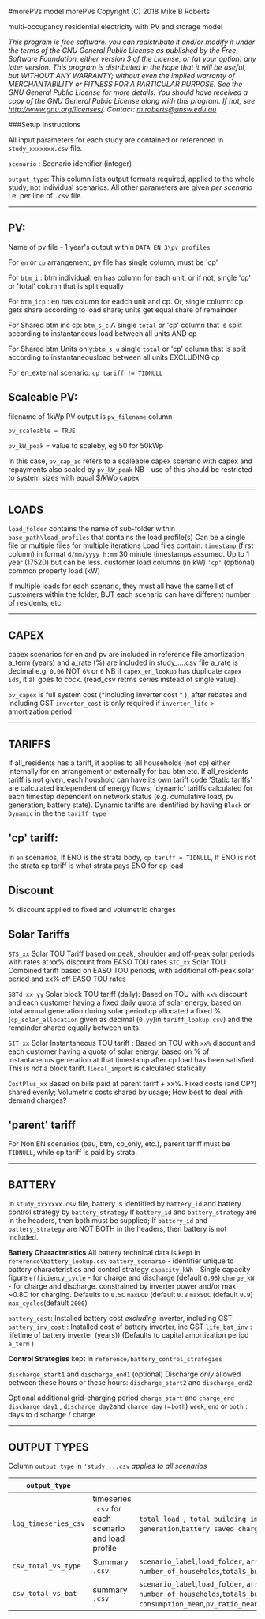 #morePVs model
morePVs Copyright (C) 2018 Mike B Roberts

multi-occupancy residential electricity with PV and storage model
 
*This program is free software: you can redistribute it and/or modify it under the terms of the GNU General Public License as published by the Free Software Foundation, either version 3 of the License, or (at your option) any later version.
This program is distributed in the hope that it will be useful, but WITHOUT ANY WARRANTY; without even the implied warranty of MERCHANTABILITY or FITNESS FOR A PARTICULAR PURPOSE. See the GNU General Public License for more details.
You should have received a copy of the GNU General Public License along with this program. If not, see <http://www.gnu.org/licenses/>.
Contact: m.roberts@unsw.edu.au*

###Setup Instructions

All input parameters for each study are contained or referenced in `study_xxxxxxx.csv` file.

`scenario` :    Scenario identifier (integer)

`output_type`:
This column lists output formats required, applied to the whole study, not individual scenarios.
All other parameters are given *per scenario* i.e. per line of `.csv` file.




---
PV:
---
Name of pv file - 1 year's output within `DATA_EN_3\pv_profiles`

For `en` or `cp` arrangement, pv file has single column, must be 'cp'

For `btm_i` : btm individual:  en has column for each unit, or if not, single 'cp' or 'total' column that is split equally

For `btm_icp` : en has column for eadch unit and cp. Or, single column: cp gets share according to load share; units get equal share of remainder

For Shared btm inc cp:  `btm_s_c` A single `total` or 'cp' column that is split according to instantaneous load between all units AND cp

For Shared btm Units only:`btm_s_u` single `total` or 'cp' column that is split according to instantaneousload between all units EXCLUDING cp

For en_external scenario: `cp tariff != TIDNULL`

Scaleable PV:
-------------
filename of 1kWp PV output is `pv_filename` column

`pv_scaleable = TRUE`

`pv_kW_peak` = value to scaleby, eg 50 for 50kWp

In this case, `pv_cap_id` refers to a scaleable capex scenario with capex and repayments also scaled by `pv_kW_peak`
NB - use of this should be restricted to system sizes with equal $/kWp capex

-----
LOADS
-----
`load_folder` contains the name of sub-folder within `base_path\load_profiles` that contains the load profile(s)
Can be a single file or multiple files for multiple iterations
Load files contain: 
    `timestamp` (first column) in format `d/mm/yyyy h:mm`
    30 minute timestamps assumed. Up to 1 year (17520) but can be less.
    customer load columns (in kW)
    `'cp'` (optional) common property load (kW)
    

If multiple loads for each scenario, they must all have the same list of customers within the folder,
BUT each scenario can have different number of residents, etc.

-----
CAPEX
-----
capex scenarios for en and pv are included in reference file
amortization a_term (years) and a_rate (%) are included in study_....csv file
a_rate is decimal e.g. `0.06` NOT `6%` or `6`
NB if `capex_en_lookup` has duplicate `capex id`s, it all goes to cock. (read_csv retrns series instead of single value).

`pv_capex` is full system cost (*including inverter cost * ), after rebates and including GST
`inverter_cost` is only required if `inverter_life` > amortization period

-------
TARIFFS
-------
If all_residents has a tariff, it applies to all households (not cp) either internally for en arrangement or externally for bau btm etc.
If all_residents tariff is not given, each houshold can have its own tariff code
'Static tariffs' are calculated independent of energy flows; 'dynamic' tariffs calculated for each timestep dependent on network status 
(e.g. cumulative load, pv generation, battery state). Dynamic tariffs are identified by having `Block` or `Dynamic` in the the `tariff_type`

'cp' tariff:
-----------
In `en` scenarios, If ENO  is the  strata body, `cp tariff = TIDNULL`,
		If ENO is not the strata  cp tariff is what strata pays ENO for cp load
		
Discount
--------
% discount applied to fixed and volumetric charges
		
Solar Tariffs
-------------
`STS_xx`  Solar TOU Tariff based on peak, shoulder and off-peak solar periods with rates at xx% discount from EASO TOU rates
`STC_xx`  Solar TOU Combined tariff based on EASO TOU periods, with additional off-peak solar period and xx% off EASO TOU rates

`SBTd_xx_yy` Solar block TOU tariff (daily):
                Based on TOU with `xx%` discount 
                and each customer having a fixed daily quota of solar energy, based on total annual generation during solar period
                cp allocated a fixed % (`cp_solar_allocation` given as decimal (`0.yy`)in `tariff_lookup.csv`) and 
                the remainder shared equally between units.
                
`SIT_xx` Solar Instantaneous TOU tariff : 
                Based on TOU with `xx%` discount
                and each customer having a quota of solar energy, based on % of instantaneous generation at that timestamp 
                after cp load has been satisfied. This is *not* a block tariff. l`local_import` is calculated statically                                       

`CostPlus_xx`   Based on bills paid at parent tariff + xx%. Fixed costs (and CP?) shared evenly; Volumetric costs shared by usage; 
                How best to deal with demand charges? 



'parent' tariff
---------------
For Non EN scenarios (bau, btm, cp_only, etc.), parent tariff must be `TIDNULL`, while cp tariff is paid by strata.

-------
BATTERY
-------
In `study_xxxxxxx.csv` file, battery is identified by `battery_id` and battery control strategy by `battery_strategy` 
If `battery_id` and `battery_strategy` are in the headers, then both must be supplied; 
If `battery_id` and `battery_strategy` are NOT BOTH in the headers, then battery is not included.

__Battery Characteristics__
All battery technical data is kept in `reference\battery_lookup.csv`
`battery_scenario`  - identifier unique to battery characteristics and control strategy
`capacity_kWh`      - Single capacity figure
`efficiency_cycle`  - for charge and discharge (default `0.95`)
`charge_kW` - for charge and discharge. constrained by inverter power and/or max ~0.8C for charging. Defaults to `0.5C`
`maxDOD` (default `0.8`
`maxSOC` (default `0.9`)
`max_cycles`(default `2000`)

`battery_cost`: Installed battery cost *excluding* inverter, including GST
`battery_inv_cost` : Installed cost of battery inverter, inc GST
`life_bat_inv` : lifetime of battery inverter (years)) (Defaults to capital amortization period `a_term` )



__Control Strategies__
kept in `reference/battery_control_strategies`

`discharge_start1` and `discharge_end1` (optional) Discharge *only* allowed between these hours 
or these hours: `discharge_start2` and `discharge_end2` 

Optional additional grid-charging period
`charge_start` and `charge_end` 
`discharge_day1` , `discharge_day2`and `charge_day` (=`both`) `week`, `end` or `both` : days to discharge / charge



------------
OUTPUT TYPES
------------
Column `output_type` in `'study_...csv` *applies to all scenarios*

|   `output_type`     |            |    Fields          |
------------| ---------------------------------------|--------|
| `log_timeseries_csv` | timeseries `.csv` for each scenario and load profile |  ` total load  `,` total building import`, `total building export`,`total generation`,`battery saved charge` |
| `csv_total_vs_type` | Summary `.csv` | `scenario_label`,`load_folder`, `arrangement`, `number_of_households`,`total$_building_costs_mean`,`cp_ratio_mean`,`pv_ratio_mean`   |
| `csv_total_vs_bat`  | summary `.csv` |   `scenario_label`,`load_folder`, `arrangement`, `number_of_households`,`total$_building_costs_mean`,`self-consumption_mean`,`pv_ratio_mean`, `battery_id` `battery_strategy`  |


